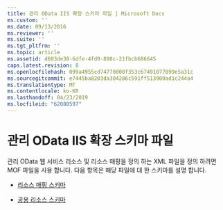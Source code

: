 ```yaml
---
title: 관리 OData IIS 확장 스키마 파일 | Microsoft Docs
ms.custom: ''
ms.date: 09/13/2016
ms.reviewer: ''
ms.suite: ''
ms.tgt_pltfrm: ''
ms.topic: article
ms.assetid: d603de38-6dfe-4fd9-898c-21fbcb686645
caps.latest.revision: 8
ms.openlocfilehash: 099a4955cd74770008f353c67491077899e5a31c
ms.sourcegitcommit: e7445ba8203da304286c591ff513900ad1c244a4
ms.translationtype: MT
ms.contentlocale: ko-KR
ms.lasthandoff: 04/23/2019
ms.locfileid: "62080597"
---
```

# <a name="management-odata-iis-extension-schema-files"></a>관리 OData IIS 확장 스키마 파일

관리 OData 웹 서비스 리소스 및 리소스 매핑을 정의 하는 XML 파일을 정의 하려면 MOF 파일을 사용 합니다. 다음 항목은 해당 파일에 대 한 스키마를 설명 합니다.

- [리소스 매핑 스키마](./resource-mapping-schema.md)

- [공용 리소스 스키마](./public-resource-schema.md)